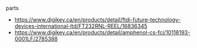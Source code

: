 parts

- https://www.digikey.ca/en/products/detail/ftdi-future-technology-devices-international-ltd/FT232RNL-REEL/16836345
- https://www.digikey.ca/en/products/detail/amphenol-cs-fci/10118193-0001LF/2785388